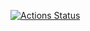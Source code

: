 [![Actions Status](https://github.com/iceb0y/trunk/workflows/test/badge.svg)](https://github.com/iceb0y/trunk/actions)